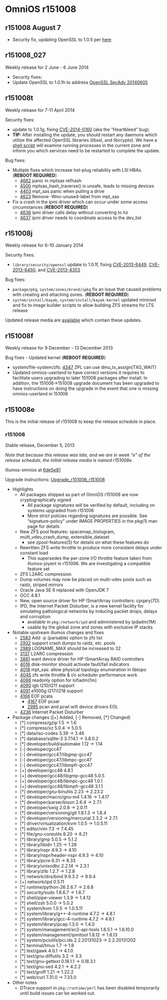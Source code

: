 OmniOS r151008
==============

## r151008 August 7

* Security fix, updating OpenSSL to 1.0.1i per
  [here](https://www.openssl.org/news/secadv_20140806.txt)

## r151008_027

Weekly release for 2 June - 6 June 2014

* Security fixes:
 * Update OpenSSL to 1.0.1h to address [OpenSSL SecAdv 20140605](https://www.openssl.org/news/secadv_20140605.txt)


## r151008t

Weekly release for 7-11 April 2014

Security fixes:

 *  update to 1.0.1g, fixing [CVE-2014-0160](http://cve.mitre.org/cgi-bin/cvename.cgi?name=CVE-2014-0160) (aka the “Heartbleed” bug).
  * **TIP:** After installing the  update, you should restart any daemons which utilize the affected OpenSSL libraries (libssl, and libcrypto). We have a [shell script](http://omnios.omniti.com/media/ssl_services_to_restart.sh) will examine running processes in the current zone and inform you which services need to be restarted to complete the update. 

Bug fixes:

* Multiple fixes which increase hot-plug reliability with LSI HBAs. (**REBOOT REQUIRED**)
  * [4682](https://www.illumos.org/issues/4682) panic in mptsas refhash
  * [4500](https://www.illumos.org/issues/4500) mptsas_hash_traverse() is unsafe, leads to missing devices
  * [4403](https://www.illumos.org/issues/4403) mpt_sas panic when pulling a drive
  * [4623](https://www.illumos.org/issues/4623) Remove -Wno-unused-label from mpt_sas
* Fix a crash in the ipmi driver which can occur under some access circumstances (**REBOOT REQUIRED**)
  * [4636](https://www.illumos.org/issues/4636) ipmi driver calls delay without converting to hz
  * [4637](https://www.illumos.org/issues/4637) ipmi driver needs to coordinate access to the dev_list

## r151008j

Weekly release for 6-10 January 2014

Security fixes:

* `library/security/openssl` update to 1.0.1f, fixing
  [CVE-2013-6449](http://cve.mitre.org/cgi-bin/cvename.cgi?name=CVE-2013-6449),
  [CVE-2013-6450](http://cve.mitre.org/cgi-bin/cvename.cgi?name=CVE-2013-6450), and
  [CVE-2013-4353](http://cve.mitre.org/cgi-bin/cvename.cgi?name=CVE-2013-4353)

Bug fixes:

* `package/pkg`, `system/zones/brand/ipkg` fix an issue that caused problems
  with creating and attaching zones. (**REBOOT REQUIRED**)
* `system/install/kayak`, `system/install/kayak-kernel` updated miniroot and
  fix to image builder scripts to allow building ZFS streams for LTS release

Updated release media are [available](Installation.md) which contain
these updates.

## r151008f

Weekly release for 9 December - 13 December 2013

Bug fixes - Updated kernel (**REBOOT REQUIRED**)

* system/file-system/zfs: [4347](https://www.illumos.org/issues/4347)
  ZPL can use dmu_tx_assign(TXG_WAIT)
* Updated omnios-userland to have correct versions it requires to facilitate
  users upgrading to later 151008 packages after install. In addition, the
  151006->151008 upgrade document has been upgraded to have instructions on
  doing the upgrade in the event that one is missing omnios-userland in 151006

## r151008e

This is the initial release of r151008 to keep the release schedule in
place.

### r151008

Stable release, December 5, 2013

*Note that because this release was late, and we are in week “e” of the
release schedule, the initial release media is named r151008e.*

illumos-omnios at
[6de5e81](https://omnios.omniti.com/changeset.php/core/illumos-omnios/6de5e81bf5b176581b7f017bf92f7d11b5145779)

Upgrade instructions: [Upgrade_r151006_r151008](Upgrade_r151006_r151008.md)

* Highlights
  * All packages shipped as part of OmniOS r151008 are now cryptographically signed
    * All package signatures will be verified by default, including on systems upgraded from r151006
    * More strict policies regarding signatures are possible. See “signature-policy” under
      IMAGE PROPERTIES in the pkg(1) man page for details
  * New ZFS pool features: spacemap_histogram, multi_vdev_crash_dump, extensible_dataset
    * see zpool-features(5) for details on what these features do
  * Rewritten ZFS write throttle to produce more consistent delays under constant load
    * This supersedes the per-zone I/O throttle feature taken from illumos-joyent
      in r151006. We are investigating a compatible feature set
  * ZFS L2ARC compression
  * Dump volumes may now be placed on multi-vdev pools such as raidz, striped mirrors
  * Oracle Java SE 6 replaced with OpenJDK 7
  * GCC 4.8.1
  * New, open source driver for HP !SmartArray controllers: cpqary(7D)
  * IPD, the Internet Packet Disturber, is a new kernel facility for simulating
    pathological networks by inducing packet drops, delays and corruption
    * available in `pkg:/network/ipd` and administered by ipdadm(1M)
    * usable by the global zone and zones with exclusive IP stacks
* Notable upstream illumos changes and fixes
  * [2583](https://www.illumos.org/issues/2583) Add -p (parsable) option to zfs list
  * [2932](https://www.illumos.org/issues/2932) support crash dumps to raidz, etc. pools
  * [2989](https://www.illumos.org/issues/2989) LOGNAME_MAX should be increased to 32
  * [3137](https://www.illumos.org/issues/3137) L2ARC compression
  * [3881](https://www.illumos.org/issues/3881) want device driver for HP !SmartArray RAID controllers
  * [4016](https://www.illumos.org/issues/4016) disk-monitor should activate fault/fail indicators
  * [4018](https://www.illumos.org/issues/4018) mpt_sas: allow physical topology enumeration in libtopo
  * [4045](https://www.illumos.org/issues/4045) zfs write throttle & i/o scheduler performance work
  * [4086](https://www.illumos.org/issues/4086) readonly option for lofiadm(1m)
  * [4090](https://www.illumos.org/issues/4090) igb I210/I211 support
  * [4091](https://www.illumos.org/issues/4091) e1000g I217/I218 support
  * [4166](https://www.illumos.org/issues/4166) EOF pcata
    * [4167](https://www.illumos.org/issues/4167) EOF pcser
    * [2995](https://www.illumos.org/issues/2995) pcan and pcwl wifi device drivers EOL
  * [4236](https://www.illumos.org/issues/4236) Internet Packet Disturber
* Package changes ([+] Added, [-] Removed, [*] Changed)
  * [*] compress/gzip 1.5 -> 1.6
  * [*] compress/xz 5.0.4 -> 5.0.5
  * [*] data/iso-codes 3.39 -> 3.46
  * [*] database/sqlite-3 3.7.14.1 -> 3.8.0.2
  * [*] developer/build/automake 1.12 -> 1.14
  * [-] developer/gcc47
  * [-] developer/gcc47/libgmp-gcc47
  * [-] developer/gcc47/libmpc-gcc47
  * [-] developer/gcc47/libmpfr-gcc47
  * [+] developer/gcc48 4.8.1
  * [+] developer/gcc48/libgmp-gcc48 5.0.5
  * [+] developer/gcc48/libmpc-gcc48 1.0.1
  * [+] developer/gcc48/libmpfr-gcc48 3.1.1
  * [*] developer/gnu-binutils 2.23 -> 2.23.2
  * [*] developer/macro/gnu-m4 1.4.16 -> 1.4.17
  * [*] developer/parser/bison 2.6.4 -> 2.7.1
  * [*] developer/swig 2.0.8 -> 2.0.11
  * [*] developer/versioning/git 1.8.1.3 -> 1.8.4
  * [*] developer/versioning/mercurial 2.3.2 -> 2.7.1
  * [*] driver/virtualization/kvm 1.0.5 -> 1.0.5.11
  * [*] editor/vim 7.3 -> 7.4.45
  * [*] file/gnu-coreutils 8.20 -> 8.21
  * [*] library/gmp 5.0.5 -> 5.1.2
  * [*] library/libidn 1.25 -> 1.28
  * [*] library/nspr 4.9.3 -> 4.10
  * [*] library/nspr/header-nspr 4.9.3 -> 4.10
  * [*] library/pcre 8.31 -> 8.33
  * [*] library/unixodbc 2.2.14 -> 2.3.1
  * [*] library/zlib 1.2.7 -> 1.2.8
  * [*] network/dns/bind 9.9.3.2 -> 9.9.4
  * [+] network/ipd 0.5.11
  * [*] runtime/python-26 2.6.7 -> 2.6.8
  * [*] security/sudo 1.8.6.7 -> 1.8.7
  * [*] shell/pipe-viewer 1.3.9 -> 1.4.12
  * [*] shell/zsh 5.0.0 -> 5.0.2
  * [*] system/kvm 1.0.5 -> 1.0.5.11
  * [*] system/library/g++-4-runtime 4.7.2 -> 4.8.1
  * [*] system/library/gcc-4-runtime 4.7.2 -> 4.8.1
  * [*] system/library/pcap 1.3.0 -> 1.4.0
  * [*] system/management/ec2-api-tools 1.6.5.1 -> 1.6.10.0
  * [*] system/management/ipmitool 1.8.12 -> 1.8.13
  * [*] system/pciutils/pci.ids 2.2.20131023 -> 2.2.20131202
  * [*] terminal/tmux 1.7 -> 1.8
  * [*] text/gawk 4.0.1 -> 4.1.0
  * [*] text/gnu-diffutils 3.2 -> 3.3
  * [*] text/gnu-gettext 0.18.1.1 -> 0.18.3.1
  * [*] text/gnu-sed 4.2.1 -> 4.2.2
  * [*] text/groff 1.21 -> 1.22.2
  * [*] web/curl 7.31.0 -> 7.33.0
* Other notes
  * DTrace support in `pkg:/runtime/perl` has been disabled temporarily until build issues can be worked out.
